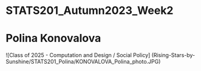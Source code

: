 # STATS201_Autumn2023_Week2

# Polina Konovalova
![Class of 2025 - Computation and Design / Social Policy] (Rising-Stars-by-Sunshine/STATS201_Polina/KONOVALOVA_Polina_photo.JPG)

